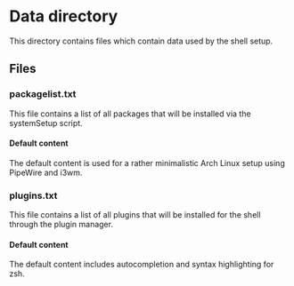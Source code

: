 # Data directory

This directory contains files which contain data used by the shell setup.

## Files

### packagelist.txt

This file contains a list of all packages that will be installed via the systemSetup script.

#### Default content

The default content is used for a rather minimalistic Arch Linux setup using PipeWire and i3wm.

### plugins.txt

This file contains a list of all plugins that will be installed for the shell through the plugin manager.

#### Default content

The default content includes autocompletion and syntax highlighting for zsh.
